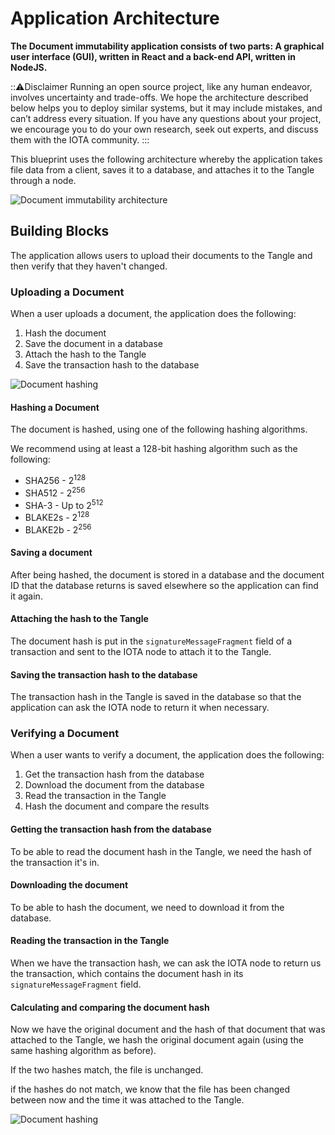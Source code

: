 # Application Architecture

**The Document immutability application consists of two parts: A graphical user interface (GUI), written in React and a back-end API, written in NodeJS.**

:::warning:Disclaimer
Running an open source project, like any human endeavor, involves uncertainty and trade-offs. We hope the architecture described below helps you to deploy similar systems, but it may include mistakes, and can’t address every situation. If you have any questions about your project, we encourage you to do your own research, seek out experts, and discuss them with the IOTA community.
:::

This blueprint uses the following architecture whereby the application takes file data from a client, saves it to a database, and attaches it to the Tangle through a node.

![Document immutability architecture](/img/blueprints/document-immutability-architecture.png)

## Building Blocks

The application allows users to upload their documents to the Tangle and then verify that they haven't changed.

### Uploading a Document

When a user uploads a document, the application does the following:

1. Hash the document
2. Save the document in a database
3. Attach the hash to the Tangle
4. Save the transaction hash to the database

![Document hashing](/img/blueprints/document-immutability-hashing.png)

#### Hashing a Document

The document is hashed, using one of the following hashing algorithms.

We recommend using at least a 128-bit hashing algorithm such as the following:

- SHA256 - 2<sup>128</sup>
- SHA512 - 2<sup>256</sup>
- SHA-3	- Up to 2<sup>512</sup>
- BLAKE2s - 2<sup>128</sup>
- BLAKE2b - 2<sup>256</sup>

#### Saving a document

After being hashed, the document is stored in a database and the document ID that the database returns is saved elsewhere so the application can find it again.

#### Attaching the hash to the Tangle

The document hash is put in the `signatureMessageFragment` field of a transaction and sent to the IOTA node to attach it to the Tangle.

#### Saving the transaction hash to the database

The transaction hash in the Tangle is saved in the database so that the application can ask the IOTA node to return it when necessary.

### Verifying a Document

When a user wants to verify a document, the application does the following:

1. Get the transaction hash from the database
2. Download the document from the database
3. Read the transaction in the Tangle
4. Hash the document and compare the results

#### Getting the transaction hash from the database

To be able to read the document hash in the Tangle, we need the hash of the transaction it's in.

#### Downloading the document

To be able to hash the document, we need to download it from the database.

#### Reading the transaction in the Tangle

When we have the transaction hash, we can ask the IOTA node to return us the transaction, which contains the document hash in its `signatureMessageFragment` field.

#### Calculating and comparing the document hash

Now we have the original document and the hash of that document that was attached to the Tangle, we hash the original document again (using the same hashing algorithm as before).

If the two hashes match, the file is unchanged.

if the hashes do not match, we know that the file has been changed between now and the time it was attached to the Tangle.

![Document hashing](/img/blueprints/document-immutability-verification2.png)



